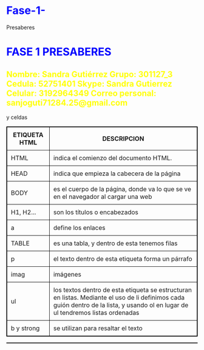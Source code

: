 # Fase-1-
Presaberes
<html lang-"es">
<meta http-equiv=”Content-Type” content=”text/html; charset=UTF-8″ />
<head>
  <h1> FASE 1 PRESABERES </h1>
   <style>
    h1 { color: #0000FF; }
   </style>
</head>
<body>
      <h2>Nombre: Sandra Gutiérrez
          Grupo: 301127_3
          Cedula: 52751401
          Skype: Sandra Gutierrez
          Celular: 3192964349
          Correo personal: sanjoguti71284.25@gmail.com
      </h2>
       <style>
    h2 { color:  #FFFF00; }     
   </style>
  <style type="text/css">
       table, th, td {   
    border: 1px solid black; 
    border-collapse: collapse; }    
    th, td {  
    padding: 10px; }
   </style>
   <link rel="stylesheet" href="tabla.css">
</body>
<body>
     <table style="width: 100%">
         <tr> 
            <th>
                ETIQUETA HTML
            </th>
            <th>
                DESCRIPCION 
            </th>
         </tr>
         <tr>
           <td>
               HTML
            </td>
            <td>
               indica el comienzo del documento HTML.
            </td>
         </tr>
         <tr> 
            <td>
              HEAD
            </td>
            <td>
              indica que empieza la cabecera de la página
            </td>
         </tr>
         <tr> 
           <td>
              BODY
            </td>
            <td>
              es el cuerpo de la página, donde va lo que se ve en el navegador al cargar una web
            </td>
         </tr>
         <tr> <td>
              H1, H2...
            </td>
            <td>
              son los títulos o encabezados
            </td>
         </tr>
         <tr> 
           <td>
              a
            </td>
            <td>
              define los enlaces
            </td>
         </tr>
         <tr> 
           <td>
              TABLE
            </td>
            <td>
              es una tabla, y dentro de esta tenemos filas <tr> y celdas
            </td>
         </tr>
         <tr> 
           <td>
               p
            </td>
            <td>
               el texto dentro de esta etiqueta forma un párrafo
            </td>
         </tr>
         <tr>
           <td>
               imag
            </td>
            <td>
               imágenes
            </td>
         </tr>
         <tr> 
           <td>
               ul
            </td>
            <td> 
              los textos dentro de esta etiqueta se estructuran en listas. 
              Mediante el uso de li definimos cada guión dentro  
              de la lista, y usando ol en lugar de ul tendremos listas ordenadas
            </td>
         </tr>
         <tr>
           <td>
              b y strong
            </td>
            <td>
              se utilizan para resaltar el texto
            </td>
         </tr>
      <table>
</body>




